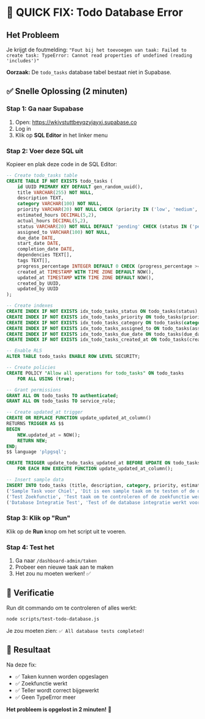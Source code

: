 # 🚨 QUICK FIX: Todo Database Error

## Het Probleem
Je krijgt de foutmelding: `"Fout bij het toevoegen van taak: Failed to create task: TypeError: Cannot read properties of undefined (reading 'includes')"`

**Oorzaak:** De `todo_tasks` database tabel bestaat niet in Supabase.

## ✅ Snelle Oplossing (2 minuten)

### Stap 1: Ga naar Supabase
1. Open: https://wkjvstuttbeyqzyjayxj.supabase.co
2. Log in
3. Klik op **SQL Editor** in het linker menu

### Stap 2: Voer deze SQL uit
Kopieer en plak deze code in de SQL Editor:

```sql
-- Create todo_tasks table
CREATE TABLE IF NOT EXISTS todo_tasks (
    id UUID PRIMARY KEY DEFAULT gen_random_uuid(),
    title VARCHAR(255) NOT NULL,
    description TEXT,
    category VARCHAR(100) NOT NULL,
    priority VARCHAR(20) NOT NULL CHECK (priority IN ('low', 'medium', 'high', 'critical')),
    estimated_hours DECIMAL(5,2),
    actual_hours DECIMAL(5,2),
    status VARCHAR(20) NOT NULL DEFAULT 'pending' CHECK (status IN ('pending', 'in_progress', 'completed', 'blocked')),
    assigned_to VARCHAR(100) NOT NULL,
    due_date DATE,
    start_date DATE,
    completion_date DATE,
    dependencies TEXT[],
    tags TEXT[],
    progress_percentage INTEGER DEFAULT 0 CHECK (progress_percentage >= 0 AND progress_percentage <= 100),
    created_at TIMESTAMP WITH TIME ZONE DEFAULT NOW(),
    updated_at TIMESTAMP WITH TIME ZONE DEFAULT NOW(),
    created_by UUID,
    updated_by UUID
);

-- Create indexes
CREATE INDEX IF NOT EXISTS idx_todo_tasks_status ON todo_tasks(status);
CREATE INDEX IF NOT EXISTS idx_todo_tasks_priority ON todo_tasks(priority);
CREATE INDEX IF NOT EXISTS idx_todo_tasks_category ON todo_tasks(category);
CREATE INDEX IF NOT EXISTS idx_todo_tasks_assigned_to ON todo_tasks(assigned_to);
CREATE INDEX IF NOT EXISTS idx_todo_tasks_due_date ON todo_tasks(due_date);
CREATE INDEX IF NOT EXISTS idx_todo_tasks_created_at ON todo_tasks(created_at);

-- Enable RLS
ALTER TABLE todo_tasks ENABLE ROW LEVEL SECURITY;

-- Create policies
CREATE POLICY "Allow all operations for todo_tasks" ON todo_tasks
    FOR ALL USING (true);

-- Grant permissions
GRANT ALL ON todo_tasks TO authenticated;
GRANT ALL ON todo_tasks TO service_role;

-- Create updated_at trigger
CREATE OR REPLACE FUNCTION update_updated_at_column()
RETURNS TRIGGER AS $$
BEGIN
    NEW.updated_at = NOW();
    RETURN NEW;
END;
$$ language 'plpgsql';

CREATE TRIGGER update_todo_tasks_updated_at BEFORE UPDATE ON todo_tasks
    FOR EACH ROW EXECUTE FUNCTION update_updated_at_column();

-- Insert sample data
INSERT INTO todo_tasks (title, description, category, priority, estimated_hours, status, assigned_to, due_date, start_date, progress_percentage) VALUES
('Sample Task voor Chiel', 'Dit is een sample taak om te testen of de database werkt.', 'development', 'medium', 2, 'pending', 'Chiel', '2025-12-31', '2025-01-01', 0),
('Test Zoekfunctie', 'Test taak om te controleren of de zoekfunctie werkt.', 'testing', 'low', 1, 'in_progress', 'Chiel', '2025-12-31', '2025-01-01', 50),
('Database Integratie Test', 'Test of de database integratie werkt voor taken beheer.', 'database', 'high', 4, 'pending', 'Chiel', '2025-12-31', '2025-01-01', 0);
```

### Stap 3: Klik op "Run"
Klik op de **Run** knop om het script uit te voeren.

### Stap 4: Test het
1. Ga naar `/dashboard-admin/taken`
2. Probeer een nieuwe taak aan te maken
3. Het zou nu moeten werken! ✅

## 🧪 Verificatie
Run dit commando om te controleren of alles werkt:

```bash
node scripts/test-todo-database.js
```

Je zou moeten zien: `✅ All database tests completed!`

## 🎯 Resultaat
Na deze fix:
- ✅ Taken kunnen worden opgeslagen
- ✅ Zoekfunctie werkt
- ✅ Teller wordt correct bijgewerkt
- ✅ Geen TypeError meer

**Het probleem is opgelost in 2 minuten!** 🚀 